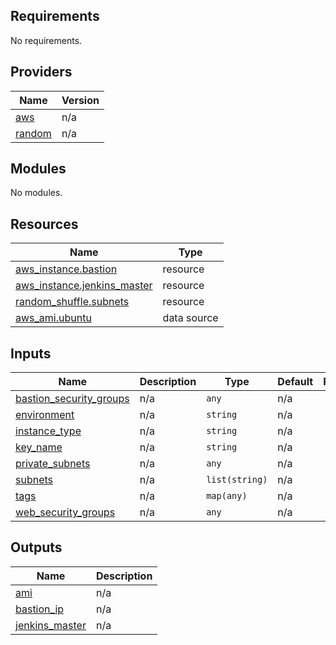 ## Requirements

No requirements.

## Providers

| Name | Version |
|------|---------|
| <a name="provider_aws"></a> [aws](#provider\_aws) | n/a |
| <a name="provider_random"></a> [random](#provider\_random) | n/a |

## Modules

No modules.

## Resources

| Name | Type |
|------|------|
| [aws_instance.bastion](https://registry.terraform.io/providers/hashicorp/aws/latest/docs/resources/instance) | resource |
| [aws_instance.jenkins_master](https://registry.terraform.io/providers/hashicorp/aws/latest/docs/resources/instance) | resource |
| [random_shuffle.subnets](https://registry.terraform.io/providers/hashicorp/random/latest/docs/resources/shuffle) | resource |
| [aws_ami.ubuntu](https://registry.terraform.io/providers/hashicorp/aws/latest/docs/data-sources/ami) | data source |

## Inputs

| Name | Description | Type | Default | Required |
|------|-------------|------|---------|:--------:|
| <a name="input_bastion_security_groups"></a> [bastion\_security\_groups](#input\_bastion\_security\_groups) | n/a | `any` | n/a | yes |
| <a name="input_environment"></a> [environment](#input\_environment) | n/a | `string` | n/a | yes |
| <a name="input_instance_type"></a> [instance\_type](#input\_instance\_type) | n/a | `string` | n/a | yes |
| <a name="input_key_name"></a> [key\_name](#input\_key\_name) | n/a | `string` | n/a | yes |
| <a name="input_private_subnets"></a> [private\_subnets](#input\_private\_subnets) | n/a | `any` | n/a | yes |
| <a name="input_subnets"></a> [subnets](#input\_subnets) | n/a | `list(string)` | n/a | yes |
| <a name="input_tags"></a> [tags](#input\_tags) | n/a | `map(any)` | n/a | yes |
| <a name="input_web_security_groups"></a> [web\_security\_groups](#input\_web\_security\_groups) | n/a | `any` | n/a | yes |

## Outputs

| Name | Description |
|------|-------------|
| <a name="output_ami"></a> [ami](#output\_ami) | n/a |
| <a name="output_bastion_ip"></a> [bastion\_ip](#output\_bastion\_ip) | n/a |
| <a name="output_jenkins_master"></a> [jenkins\_master](#output\_jenkins\_master) | n/a |
